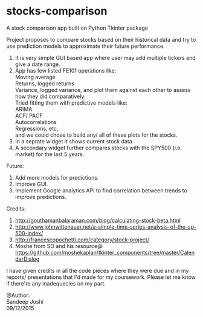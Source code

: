 # stocks-comparison
A stock comparison app built on Python Tkinter package

Project proposes to compare stocks based on their historical data and try to use prediction models to approximate their future performance.  

1. It is very simple GUI based app where user may add multiple tickers and give a date range.    
2. App has few listed FE101 operations like:    
    Moving average  
  	Returns, logged returns  
  	Variance, logged variance, and plot them against each other to assess how they did comparatively.  
  	Tried fitting them with predictive models like:  
  	ARIMA  
  	ACF/ PACF  
  	Autocorrelations  
  	Regressions, etc,  
  and we could chose to build any/ all of these plots for the stocks.    
3. In a seprate widget it shows current stock data.    
4. A secondary widget further compares stocks with the SPY500 (i.e. market) for the last 5 years.

Future:  
1. Add more models for predictions.  
2. Improve GUI.  
3. Implement Google analytics API to find correlation between trends to improve predictions. 

Credits:  
1. http://gouthamanbalaraman.com/blog/calculating-stock-beta.html  
2. http://www.johnwittenauer.net/a-simple-time-series-analysis-of-the-sp-500-index/  
3. http://francescopochetti.com/category/stock-project/  
4. Moshe from SO and his resource@ https://github.com/moshekaplan/tkinter_components/tree/master/CalendarDialog  

I have given credits in all the code pieces where they were due and in my reports/ presentations that I'd made for my coursework. Please let me know if there're any inadequecies on my part.

@Author:   
Sandeep Joshi  
09/12/2015
